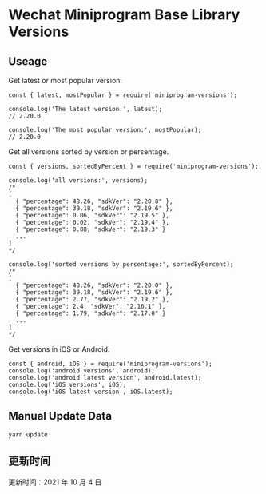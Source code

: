 
# Wechat Miniprogram Base Library Versions

## Useage

Get latest or most popular version:

```;
const { latest, mostPopular } = require('miniprogram-versions');

console.log('The latest version:', latest);
// 2.20.0

console.log('The most popular version:', mostPopular);
// 2.20.0

```

Get all versions sorted by version or persentage.

```
const { versions, sortedByPercent } = require('miniprogram-versions');

console.log('all versions:', versions);
/*
[
  { "percentage": 48.26, "sdkVer": "2.20.0" },
  { "percentage": 39.18, "sdkVer": "2.19.6" },
  { "percentage": 0.06, "sdkVer": "2.19.5" },
  { "percentage": 0.02, "sdkVer": "2.19.4" },
  { "percentage": 0.08, "sdkVer": "2.19.3" }
  ...
]
*/

console.log('sorted versions by persentage:', sortedByPercent);
/*
[
  { "percentage": 48.26, "sdkVer": "2.20.0" },
  { "percentage": 39.18, "sdkVer": "2.19.6" },
  { "percentage": 2.77, "sdkVer": "2.19.2" },
  { "percentage": 2.4, "sdkVer": "2.16.1" },
  { "percentage": 1.79, "sdkVer": "2.17.0" }
  ...
]
*/
```

Get versions in iOS or Android.

```
const { android, iOS } = require('miniprogram-versions');
console.log('android versions', android);
console.log('android latest version', android.latest);
console.log('iOS versions', iOS);
console.log('iOS latest version', iOS.latest);
```

## Manual Update Data

```
yarn update
```

## 更新时间

更新时间：2021 年 10 月 4 日

